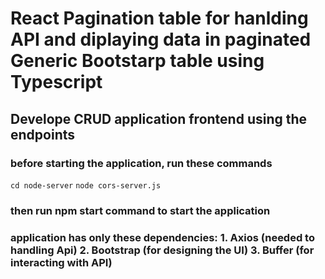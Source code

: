 # React Pagination table for hanlding API and diplaying data in paginated Generic Bootstarp table using Typescript

## Develope CRUD application frontend using the endpoints

### before starting the application, run these commands

`cd node-server`
`node cors-server.js`

### then run npm start command to start the application

### application has only these dependencies: 1. Axios (needed to handling Api) 2. Bootstrap (for designing the UI) 3. Buffer (for interacting with API)

